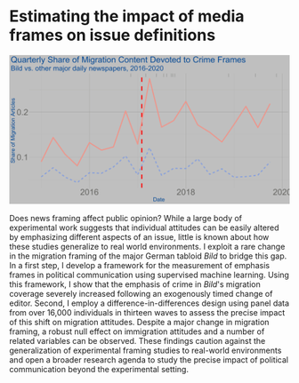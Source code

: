 # Estimating the impact of media frames on issue definitions

![](pres/Presentation_files/figure-html/trendplot-1.svg)

Does news framing affect public opinion? While a large body of experimental work suggests that individual attitudes can be easily altered by emphasizing different aspects of an issue, little is known about how these studies generalize to real world environments. I exploit a rare change in the migration framing of the major German tabloid *Bild* to bridge this gap. In a first step, I develop a framework for the measurement of emphasis frames in political communication using supervised machine learning. Using this framework, I show that the emphasis of crime in *Bild*'s migration coverage severely increased following an exogenously timed change of editor. Second, I employ a difference-in-differences design using panel data from over 16,000 individuals in thirteen waves to assess the precise impact of this shift on migration attitudes. Despite a major change in migration framing, a robust null effect on immigration attitudes and a number of related variables can be observed. These findings caution against the generalization of experimental framing studies to real-world environments and open a broader research agenda to study the precise impact of political communication beyond the experimental setting.

<!-- ![](paper/vis/LTT_attitudes.png) -->
